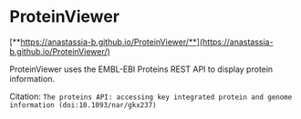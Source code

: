 # ProteinViewer

[**https://anastassia-b.github.io/ProteinViewer/**](https://anastassia-b.github.io/ProteinViewer/)

ProteinViewer uses the EMBL-EBI Proteins REST API to display protein information.

Citation: `The proteins API: accessing key integrated protein and genome information (doi:10.1093/nar/gkx237)`
